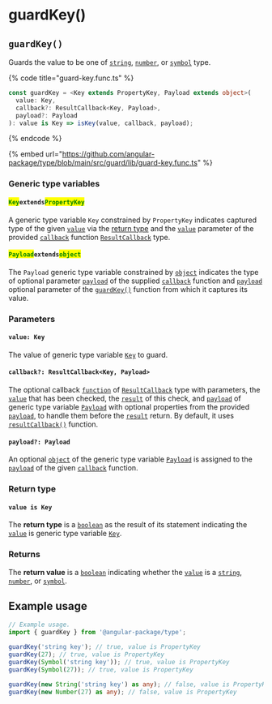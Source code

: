 # guardKey()

## `guardKey()`

Guards the value to be one of [`string`](https://developer.mozilla.org/en-US/docs/Web/JavaScript/Reference/Global\_Objects/String), [`number`](https://developer.mozilla.org/en-US/docs/Web/JavaScript/Reference/Global\_Objects/Number), or [`symbol`](https://developer.mozilla.org/en-US/docs/Web/JavaScript/Reference/Global\_Objects/Symbol) type.

{% code title="guard-key.func.ts" %}
```typescript
const guardKey = <Key extends PropertyKey, Payload extends object>(
  value: Key,
  callback?: ResultCallback<Key, Payload>,
  payload?: Payload
): value is Key => isKey(value, callback, payload);
```
{% endcode %}

{% embed url="https://github.com/angular-package/type/blob/main/src/guard/lib/guard-key.func.ts" %}

### Generic type variables

#### <mark style="color:green;">**`Key`**</mark>**`extends`**<mark style="color:green;">**`PropertyKey`**</mark>

A generic type variable `Key` constrained by `PropertyKey` indicates captured type of the given [`value`](page-4-1.md#value-key) via the [return type](page-4-1.md#return-type) and the [`value`](../types/resultcallback.md#value-value) parameter of the provided [`callback`](page-4-1.md#callback-resultcallback-less-than-key-payload-greater-than) function [`ResultCallback`](../types/resultcallback.md) type.

#### <mark style="color:green;">**`Payload`**</mark>**`extends`**<mark style="color:green;">**`object`**</mark>

The `Payload` generic type variable constrained by [`object`](https://www.typescriptlang.org/docs/handbook/basic-types.html#object) indicates the type of optional parameter [`payload`](../types/resultcallback.md#payload-payload) of the supplied [`callback`](page-4-1.md#callback-resultcallback-less-than-key-payload-greater-than) function and [`payload`](page-4-1.md#payload-payload) optional parameter of the [`guardKey()`](page-4-1.md#guardkey) function from which it captures its value.

### Parameters

#### `value: Key`

The value of generic type variable [`Key`](page-4-1.md#keyextendspropertykey) to guard.

#### `callback?: ResultCallback<Key, Payload>`

The optional callback [`function`](https://developer.mozilla.org/en-US/docs/Web/JavaScript/Guide/Functions) of [`ResultCallback`](../types/resultcallback.md) type with parameters, the [`value`](page-4-1.md#value-key) that has been checked, the [`result`](../types/resultcallback.md#result-boolean) of this check, and [`payload`](../types/resultcallback.md#payload-payload) of generic type variable [`Payload`](page-4-1.md#payloadextendsobject) with optional properties from the provided [`payload`](page-4-1.md#payload-payload), to handle them before the [`result`](../types/resultcallback.md#result-boolean) return. By default, it uses [`resultCallback()`](../helper/resultcallback.md) function.

#### `payload?: Payload`

An optional [`object`](https://developer.mozilla.org/en-US/docs/Web/JavaScript/Reference/Global\_Objects/Object) of the generic type variable [`Payload`](page-4-1.md#payloadextendsobject) is assigned to the [`payload`](../types/resultcallback.md#payload-payload) of the given [`callback`](page-4-1.md#callback-resultcallback-less-than-key-payload-greater-than) function.

### Return type

#### `value is Key`

The **return type** is a [`boolean`](https://www.typescriptlang.org/docs/handbook/basic-types.html#boolean) as the result of its statement indicating the [`value`](page-4-1.md#value-key) is generic type variable [`Key`](page-4-1.md#keyextendspropertykey).

### Returns

The **return value** is a [`boolean`](https://developer.mozilla.org/en-US/docs/Web/JavaScript/Reference/Global\_Objects/Boolean) indicating whether the [`value`](page-4-1.md#value-key) is a [`string`](https://developer.mozilla.org/en-US/docs/Web/JavaScript/Reference/Global\_Objects/String), [`number`](https://developer.mozilla.org/en-US/docs/Web/JavaScript/Reference/Global\_Objects/Number), or [`symbol`](https://developer.mozilla.org/en-US/docs/Web/JavaScript/Reference/Global\_Objects/Symbol).

## Example usage

```typescript
// Example usage.
import { guardKey } from '@angular-package/type';

guardKey('string key'); // true, value is PropertyKey
guardKey(27); // true, value is PropertyKey
guardKey(Symbol('string key')); // true, value is PropertyKey
guardKey(Symbol(27)); // true, value is PropertyKey

guardKey(new String('string key') as any); // false, value is PropertyKey
guardKey(new Number(27) as any); // false, value is PropertyKey
```
